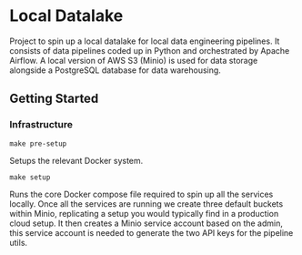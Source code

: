 # Local Datalake

Project to spin up a local datalake for local data engineering pipelines. It consists of data pipelines coded up in Python and orchestrated by Apache Airflow. A local version of AWS S3 (Minio) is used for data storage alongside a PostgreSQL database for data warehousing.

## Getting Started

### Infrastructure

```
make pre-setup
```

Setups the relevant Docker system.

```
make setup
```

Runs the core Docker compose file required to spin up all the services locally. Once all the services are running we create three default buckets within Minio, replicating a setup you would typically find in a production cloud setup. It then creates a Minio service account based on the admin, this service account is needed to generate the two API keys for the pipeline utils.